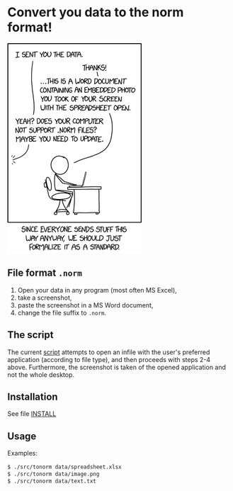 # Convert you data to the norm format!

![](img/norm_normal_file_format.png)

## File format `.norm`

1. Open your data in any program (most often MS Excel),
2. take a screenshot,
3. paste the screenshot in a MS Word document,
4. change the file suffix to `.norm`.

## The script

The current [script](src/tonorm) attempts to open an infile with the user's
preferred application (according to file type), and then proceeds with steps
2-4 above.  Furthermore, the screenshot is taken of the opened application and
not the whole desktop.

## Installation

See file [INSTALL](INSTALL)

## Usage

Examples:

    $ ./src/tonorm data/spreadsheet.xlsx
    $ ./src/tonorm data/image.png
    $ ./src/tonorm data/text.txt

